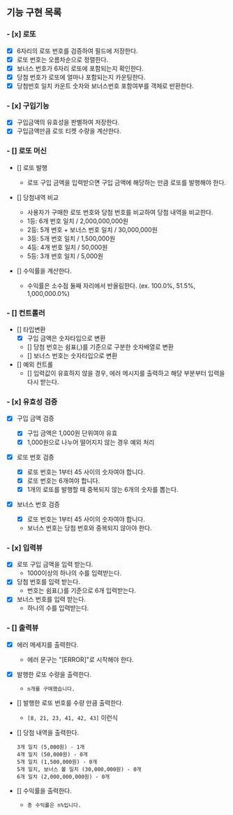 ## 기능 구현 목록

### - [x] 로또

- [x] 6자리의 로또 번호를 검증하여 필드에 저장한다.
- [x] 로또 번호는 오름차순으로 정렬한다.
- [x] 보너스 번호가 6자리 로또에 포함되는지 확인한다.
- [x] 당첨 번호가 로또에 얼마나 포함되는지 카운팅한다.
- [x] 당첨번호 일치 카운트 숫자와 보너스번호 포함여부를 객체로 반환한다.

### - [x] 구입기능

- [x] 구입금액의 유효성을 판별하여 저장한다.
- [x] 구입금액만큼 로또 티켓 수량을 계산한다.

### - [] 로또 머신

- [] 로또 발행

  - 로또 구입 금액을 입력받으면 구입 금액에 해당하는 만큼 로또를 발행해야 한다.

- [] 당첨내역 비교

  - 사용자가 구매한 로또 번호와 당첨 번호를 비교하여 당첨 내역을 비교한다.
  - 1등: 6개 번호 일치 / 2,000,000,000원
  - 2등: 5개 번호 + 보너스 번호 일치 / 30,000,000원
  - 3등: 5개 번호 일치 / 1,500,000원
  - 4등: 4개 번호 일치 / 50,000원
  - 5등: 3개 번호 일치 / 5,000원

- [] 수익률을 계산한다.
  - 수익률은 소수점 둘째 자리에서 반올림한다. (ex. 100.0%, 51.5%, 1,000,000.0%)

### - [] 컨트롤러

- [] 타입변환
  - [x] 구입 금액은 숫자타입으로 변환
  - [] 당첨 번호는 쉼표(,)를 기준으로 구분한 숫자배열로 변환
  - [] 보너스 번호는 숫자타입으로 변환
- [] 예외 컨트롤
  - [] 입력값이 유효하지 않을 경우, 에러 메시지를 출력하고 해당 부분부터 입력을 다시 받는다.

### - [x] 유효성 검증

- [x] 구입 금액 검증

  - [x] 구입 금액은 1,000원 단위여야 유효
  - [x] 1,000원으로 나누어 떨어지지 않는 경우 예외 처리

- [x] 로또 번호 검증

  - [x] 로또 번호는 1부터 45 사이의 숫자여야 합니다.
  - [x] 로또 번호는 6개여야 합니다.
  - [x] 1개의 로또를 발행할 때 중복되지 않는 6개의 숫자를 뽑는다.

- [x] 보너스 번호 검증
  - [x] 로또 번호는 1부터 45 사이의 숫자여야 합니다.
  - 보너스 번호는 당첨 번호와 중복되지 않아야 한다.

### - [x] 입력뷰

- [x] 로또 구입 금액을 입력 받는다.
  - 1000이상의 하나의 수를 입력받는다.
- [x] 당첨 번호를 입력 받는다.
  - 번호는 쉼표(,)를 기준으로 6개 입력받는다.
- [x] 보너스 번호를 입력 받는다.
  - 하나의 수를 입력받는다.

### - [] 출력뷰

- [x] 에러 메세지를 출력한다.

  - 에러 문구는 "[ERROR]"로 시작해야 한다.

- [x] 발행한 로또 수량을 출력한다.
  - `n개를 구매했습니다.`
- [] 발행한 로또 번호를 수량 만큼 출력한다.
  - `[8, 21, 23, 41, 42, 43]` 이런식
- [] 당첨 내역을 출력한다.

  ```
  3개 일치 (5,000원) - 1개
  4개 일치 (50,000원) - 0개
  5개 일치 (1,500,000원) - 0개
  5개 일치, 보너스 볼 일치 (30,000,000원) - 0개
  6개 일치 (2,000,000,000원) - 0개
  ```

- [] 수익률을 출력한다.
  - `총 수익률은 n%입니다.`
